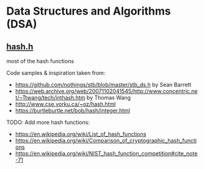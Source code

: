 # Data Structures and Algorithms (DSA)

## [hash.h](./hash.h)

most of the hash functions

Code samples & inspiration taken from:
- https://github.com/nothings/stb/blob/master/stb_ds.h by Sean Barrett
- https://web.archive.org/web/20071102041545/http://www.concentric.net/~Ttwang/tech/inthash.htm by Thomas Wang
- http://www.cse.yorku.ca/~oz/hash.html
- https://burtleburtle.net/bob/hash/integer.html

TODO: Add more hash functions:
- https://en.wikipedia.org/wiki/List_of_hash_functions
- https://en.wikipedia.org/wiki/Comparison_of_cryptographic_hash_functions
- https://en.wikipedia.org/wiki/NIST_hash_function_competition#cite_note-71
